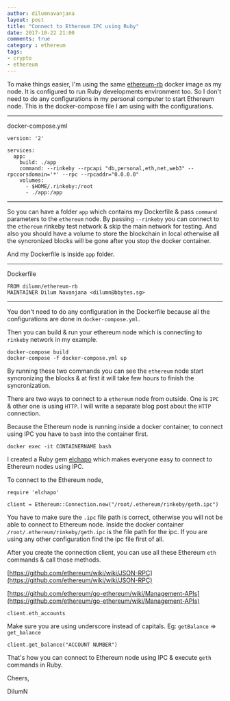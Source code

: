 ```yaml
---
author: dilumnavanjana
layout: post
title: "Connect to Ethereum IPC using Ruby"
date: 2017-10-22 21:00
comments: true
category : ethereum
tags:
- crypto
- ethereum
---
```


To make things easier, I'm using the same [ethereum-rb](https://hub.docker.com/r/dilumn/ethereum-rb/) docker image as my node. It is configured to run Ruby developments environment too. So I don't need to do any configurations in my personal computer to start Ethereum node. This is the docker-compose file I am using with the configurations.

---
docker-compose.yml

    version: '2'

    services:
      app:
        build: ./app
        command: --rinkeby --rpcapi "db,personal,eth,net,web3" --rpccorsdomain='*' --rpc --rpcaddr="0.0.0.0"
        volumes:
          - $HOME/.rinkeby:/root
          - ./app:/app

---

So you can have a folder `app` which contains my Dockerfile & pass `command` parameters to the `ethereum` node. By passing `--rinkeby` you can connect to the `ethereum` rinkeby test network & skip the main network for testing. And also you should have a volume to store the blockchain in local otherwise all the syncronized blocks will be gone after you stop the docker container.

And my Dockerfile is inside `app` folder.

---
Dockerfile

    FROM dilumn/ethereum-rb
    MAINTAINER Dilum Navanjana <dilumn@bbytes.sg>

---

You don't need to do any configuration in the Dockerfile because all the configurations are done in `docker-compose.yml`.

Then you can build & run your ethereum node which is connecting to `rinkeby` network in my example.

    docker-compose build
    docker-compose -f docker-compose.yml up

By running these two commands you can see the `ethereum` node start syncronizing the blocks & at first it will take few hours to finish the syncronization.

There are two ways to connect to a `ethereum` node from outside. One is `IPC` & other one is using `HTTP`. I will write a separate blog post about the `HTTP` connection.

Because the Ethereum node is running inside a docker container, to connect using IPC you have to `bash` into the container first.

    docker exec -it CONTAINERNAME bash

I created a Ruby gem [elchapo](https://github.com/dilumn/elchapo) which makes everyone easy to connect to Ethereum nodes using IPC.

To connect to the Ethereum node,

    require 'elchapo'

    client = Ethereum::Connection.new("/root/.ethereum/rinkeby/geth.ipc")

You have to make sure the `.ipc` file path is correct, otherwise you will not be able to connect to Ethereum node. Inside the docker container `/root/.ethereum/rinkeby/geth.ipc` is the file path for the ipc. If you are using any other configuration find the ipc file first of all.

After you create the connection client, you can use all these Ethereum `eth` commands & call those methods.

[https://github.com/ethereum/wiki/wiki/JSON-RPC](https://github.com/ethereum/wiki/wiki/JSON-RPC)

[https://github.com/ethereum/go-ethereum/wiki/Management-APIs](https://github.com/ethereum/go-ethereum/wiki/Management-APIs)

    client.eth_accounts

Make sure you are using underscore instead of capitals. Eg: `getBalance` => `get_balance`

    client.get_balance("ACCOUNT NUMBER")


That's how you can connect to Ethereum node using IPC & execute `geth` commands in Ruby.

Cheers,

DilumN
